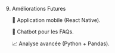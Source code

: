 9. Améliorations Futures

    📱 Application mobile (React Native).

    🤖 Chatbot pour les FAQs.

    📈 Analyse avancée (Python + Pandas).

